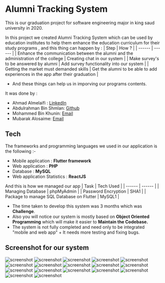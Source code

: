 # Alumni Tracking System

This is our graduation project for software engineering major in king saud university in 2020.

In this project we created Alumni Tracking System which can be used by education institutes to
help them enhance the education curriculum for their study programs , and this thing can happen
by : 
| Step | How ? |
| ------ | ------ |
| Enhance the communication between the alumni and the administration of the college | Creating chat in our system |
| Make survey's to be answered by alumni | Add survey functionality into our system |
| Getting the market must demanded skills | Get the alumni to be able to add experiences in the app after their graduation |

* And these things can help us in imporving our programs contents.

It was done by :
* Ahmad Almelaifi : [LinkedIn](https://www.linkedin.com/in/ahmad-almelaifi-541a72170/)
* Abdulrahman Bin Shmlan: [Github](https://github.com/AbdulrahmanBinShmlan)
* Mohammed Bin Khunin: [Email](mailto:m.rashed.k@hotmail.com )
* Mubarak Alosaime: [Email](mailto:mmm7820@hotmail.com)


## Tech
The frameworks and programming languages we used in our application is the following :-
* Mobile application : **Flutter framework**
* Web application : **PHP**
* Database : **MySQL**
* Web application Statistics : **ReactJS**

And this is how we managed our app
| Task | Tech Used |
| ------ | ------ |
| Managing Database | phpMyAdmin |
| Password Encryption | SHA1 |
| Package to manage SQL Database on Flutter | MySQL1 |

* The time taken to develop this system was 3 months which was **Challenge**.
* Also you will notice our system is mostly based on **Object Oriented Programming** which will make it easier to **Maintain the Codebase.**
* The system is not fully completed and need only to be integrated "mobile and web app" + It needs more testing and fixing bugs.

## Screenshot for our system
![screenshot](https://raw.githubusercontent.com/ahmadim98/AlumniTrackingSystem/master/Screenshots/1.PNG)
![screenshot](https://raw.githubusercontent.com/ahmadim98/AlumniTrackingSystem/master/Screenshots/2.PNG)
![screenshot](https://raw.githubusercontent.com/ahmadim98/AlumniTrackingSystem/master/Screenshots/3.PNG)
![screenshot](https://raw.githubusercontent.com/ahmadim98/AlumniTrackingSystem/master/Screenshots/4.PNG)
![screenshot](https://raw.githubusercontent.com/ahmadim98/AlumniTrackingSystem/master/Screenshots/5.PNG)
![screenshot](https://raw.githubusercontent.com/ahmadim98/AlumniTrackingSystem/master/Screenshots/6.PNG)
![screenshot](https://raw.githubusercontent.com/ahmadim98/AlumniTrackingSystem/master/Screenshots/7.PNG)
![screenshot](https://raw.githubusercontent.com/ahmadim98/AlumniTrackingSystem/master/Screenshots/8.PNG)
![screenshot](https://raw.githubusercontent.com/ahmadim98/AlumniTrackingSystem/master/Screenshots/9.PNG)
![screenshot](https://raw.githubusercontent.com/ahmadim98/AlumniTrackingSystem/master/Screenshots/10.PNG)
![screenshot](https://raw.githubusercontent.com/ahmadim98/AlumniTrackingSystem/master/Screenshots/11.PNG)
![screenshot](https://raw.githubusercontent.com/ahmadim98/AlumniTrackingSystem/master/Screenshots/12.PNG)
![screenshot](https://raw.githubusercontent.com/ahmadim98/AlumniTrackingSystem/master/Screenshots/13.PNG)
![screenshot](https://raw.githubusercontent.com/ahmadim98/AlumniTrackingSystem/master/Screenshots/14.PNG)
![screenshot](https://raw.githubusercontent.com/ahmadim98/AlumniTrackingSystem/master/Screenshots/15.PNG)
![screenshot](https://raw.githubusercontent.com/ahmadim98/AlumniTrackingSystem/master/Screenshots/16.PNG)
![screenshot](https://raw.githubusercontent.com/ahmadim98/AlumniTrackingSystem/master/Screenshots/17.PNG)
